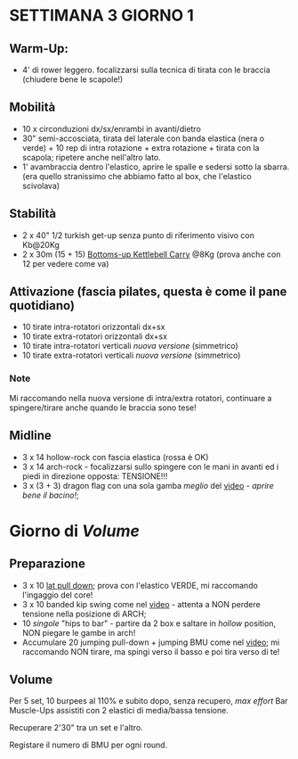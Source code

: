 # SETTIMANA 3 GIORNO 1

## Warm-Up:

 * 4' di rower leggero. focalizzarsi sulla tecnica di tirata con le braccia (chiudere bene le scapole!)

## Mobilità

 * 10 x circonduzioni dx/sx/enrambi in avanti/dietro 
 * 30" semi-accosciata, tirata del laterale con banda elastica (nera o verde) + 10 rep di intra rotazione + extra rotazione + tirata con la scapola; ripetere anche nell'altro lato.
 * 1' avambraccia dentro l'elastico, aprire le spalle e sedersi sotto la sbarra. (era quello stranissimo che abbiamo fatto al box, che l'elastico scivolava)


## Stabilità

 * 2 x 40" 1/2 turkish get-up senza punto di riferimento visivo con Kb@20Kg
 * 2 x 30m (15 + 15) [Bottoms-up Kettlebell Carry](https://www.youtube.com/watch?v=UpBzi0HIdAI) @8Kg (prova anche con 12 per vedere come va)

## Attivazione (fascia pilates, questa è come il pane quotidiano)

 * 10 tirate intra-rotatori orizzontali dx+sx
 * 10 tirate extra-rotatori orizzontali dx+sx
 * 10 tirate intra-rotatori verticali _nuova versione_ (simmetrico)
 * 10 tirate extra-rotatori verticali _nuova versione_ (simmetrico)

### Note

Mi raccomando nella nuova versione di intra/extra rotatori, continuare a spingere/tirare anche quando le braccia sono tese!

## Midline

 * 3 x 14 hollow-rock con fascia elastica (rossa è OK)
 * 3 x 14 arch-rock - focalizzarsi sullo spingere con le mani in avanti ed i piedi in direzione opposta: TENSIONE!!!
 * 3 x (3 + 3) dragon flag con una sola gamba _meglio_ del [video](https://www.youtube.com/watch?v=YCN0ZAdNvyw) - _aprire bene il bacino!_;

# Giorno di _Volume_

## Preparazione

 * 3 x 10 [lat pull down](https://www.instagram.com/p/BvElqQvg_63/); prova con l'elastico VERDE, mi raccomando l'ingaggio del core!
 * 3 x 10 banded kip swing come nel [video](https://www.instagram.com/p/BjnI_7NjGF0/) - attenta a NON perdere tensione nella posizione di ARCH;
 * 10 _singole_ "hips to bar" - partire da 2 box e saltare in _hollow_ position, NON piegare le gambe in arch!
 * Accumulare 20 jumping pull-down + jumping BMU come nel [video](https://www.instagram.com/p/CDKKS2kA3ny/); mi raccomando NON tirare, ma spingi verso il basso e poi tira verso di te!

## Volume

Per 5 set, 10 burpees al 110% e subito dopo, senza recupero, _max effort_ Bar Muscle-Ups assistiti con 2 elastici di media/bassa tensione.

Recuperare 2'30" tra un set e l'altro.

Registare il numero di BMU per ogni round.
